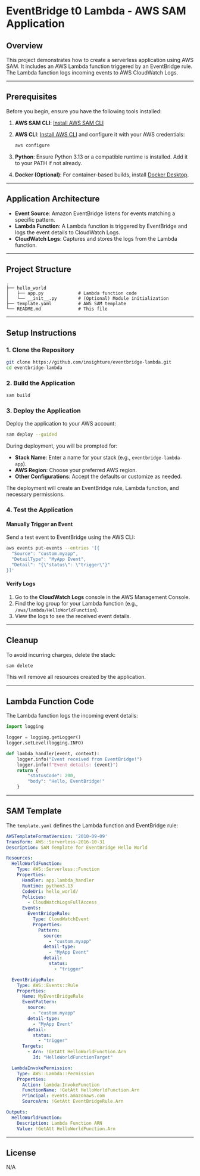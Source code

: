 # EventBridge t0 Lambda - AWS SAM Application


## Overview

This project demonstrates how to create a serverless application using AWS SAM. It includes an AWS Lambda function triggered by an EventBridge rule. The Lambda function logs incoming events to AWS CloudWatch Logs.

---

## Prerequisites

Before you begin, ensure you have the following tools installed:

1. **AWS SAM CLI**: [Install AWS SAM CLI](https://docs.aws.amazon.com/serverless-application-model/latest/developerguide/install-sam-cli.html)
2. **AWS CLI**: [Install AWS CLI](https://docs.aws.amazon.com/cli/latest/userguide/install-cliv2.html) and configure it with your AWS credentials:

   ```bash
   aws configure
   ```

3. **Python**: Ensure Python 3.13 or a compatible runtime is installed. Add it to your PATH if not already.
   
4. **Docker (Optional)**: For container-based builds, install [Docker Desktop](https://www.docker.com/products/docker-desktop).

---

## Application Architecture

- **Event Source**: Amazon EventBridge listens for events matching a specific pattern.
- **Lambda Function**: A Lambda function is triggered by EventBridge and logs the event details to CloudWatch Logs.
- **CloudWatch Logs**: Captures and stores the logs from the Lambda function.

---

## Project Structure

```
.
├── hello_world
│   ├── app.py             # Lambda function code
│   └── __init__.py        # (Optional) Module initialization
├── template.yaml          # AWS SAM template
└── README.md              # This file
```

---

## Setup Instructions

### 1. Clone the Repository

```bash
git clone https://github.com/insighture/eventbridge-lambda.git
cd eventbridge-lambda
```

### 2. Build the Application

```bash
sam build
```

### 3. Deploy the Application

Deploy the application to your AWS account:

```bash
sam deploy --guided
```

During deployment, you will be prompted for:

- **Stack Name**: Enter a name for your stack (e.g., `eventbridge-lambda-app`).
- **AWS Region**: Choose your preferred AWS region.
- **Other Configurations**: Accept the defaults or customize as needed.

The deployment will create an EventBridge rule, Lambda function, and necessary permissions.

### 4. Test the Application

#### Manually Trigger an Event

Send a test event to EventBridge using the AWS CLI:

```bash
aws events put-events --entries '[{
  "Source": "custom.myapp",
  "DetailType": "MyApp Event",
  "Detail": "{\"status\": \"trigger\"}"
}]'
```

#### Verify Logs

1. Go to the **CloudWatch Logs** console in the AWS Management Console.
2. Find the log group for your Lambda function (e.g., `/aws/lambda/HelloWorldFunction`).
3. View the logs to see the received event details.

---

## Cleanup

To avoid incurring charges, delete the stack:

```bash
sam delete
```

This will remove all resources created by the application.

---

## Lambda Function Code

The Lambda function logs the incoming event details:

```python
import logging

logger = logging.getLogger()
logger.setLevel(logging.INFO)

def lambda_handler(event, context):
    logger.info("Event received from EventBridge!")
    logger.info(f"Event details: {event}")
    return {
        "statusCode": 200,
        "body": "Hello, EventBridge!"
    }
```

---

## SAM Template

The `template.yaml` defines the Lambda function and EventBridge rule:

```yaml
AWSTemplateFormatVersion: '2010-09-09'
Transform: AWS::Serverless-2016-10-31
Description: SAM Template for EventBridge Hello World

Resources:
  HelloWorldFunction:
    Type: AWS::Serverless::Function
    Properties:
      Handler: app.lambda_handler
      Runtime: python3.13
      CodeUri: hello_world/
      Policies:
        - CloudWatchLogsFullAccess
      Events:
        EventBridgeRule:
          Type: CloudWatchEvent
          Properties:
            Pattern:
              source:
                - "custom.myapp"
              detail-type:
                - "MyApp Event"
              detail:
                status:
                  - "trigger"

  EventBridgeRule:
    Type: AWS::Events::Rule
    Properties:
      Name: MyEventBridgeRule
      EventPattern:
        source:
          - "custom.myapp"
        detail-type:
          - "MyApp Event"
        detail:
          status:
            - "trigger"
      Targets:
        - Arn: !GetAtt HelloWorldFunction.Arn
          Id: "HelloWorldFunctionTarget"

  LambdaInvokePermission:
    Type: AWS::Lambda::Permission
    Properties:
      Action: lambda:InvokeFunction
      FunctionName: !GetAtt HelloWorldFunction.Arn
      Principal: events.amazonaws.com
      SourceArn: !GetAtt EventBridgeRule.Arn

Outputs:
  HelloWorldFunction:
    Description: Lambda Function ARN
    Value: !GetAtt HelloWorldFunction.Arn
```

---

## License

N/A

